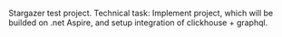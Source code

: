 Stargazer test project.
Technical task:
Implement project, which will be builded on .net Aspire, and setup integration of clickhouse + graphql.
